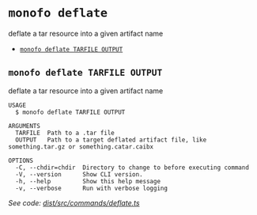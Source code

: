 `monofo deflate`
================

deflate a tar resource into a given artifact name

* [`monofo deflate TARFILE OUTPUT`](#monofo-deflate-tarfile-output)

## `monofo deflate TARFILE OUTPUT`

deflate a tar resource into a given artifact name

```
USAGE
  $ monofo deflate TARFILE OUTPUT

ARGUMENTS
  TARFILE  Path to a .tar file
  OUTPUT   Path to a target deflated artifact file, like something.tar.gz or something.catar.caibx

OPTIONS
  -C, --chdir=chdir  Directory to change to before executing command
  -V, --version      Show CLI version.
  -h, --help         Show this help message
  -v, --verbose      Run with verbose logging
```

_See code: [dist/src/commands/deflate.ts](https://github.com/vital-software/monofo/blob/v5.0.0/dist/src/commands/deflate.ts)_
